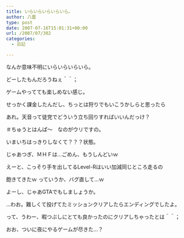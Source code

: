 ```yaml
---
title: いらいらいらいらいら。
author: 八雲
type: post
date: 2007-07-16T15:01:31+00:00
url: /2007/07/302
categories:
  - 日記

---
```

なんか意味不明にいらいらいらいら。
  
どーしたもんだろうねぇ＾＾；
  
ゲームやってても楽しめない感じ。

せっかく課金したんだし、ちっとは狩りでもいこうかしらと思ったら
  
あれ。天音って徒党でどういう立ち回りすればいいんだっけ？
  
＃ちゅうとはんぱ～　なのがウリですの。
  
いまいちはっきりしなくて？？？状態。

じゃあつぎ、ＭＨＦは…ごめん、もうしんどいｗ

えーと、こっそり手を出してるLevel-Rはいい加減同じところ走るの
  
飽きてきたｗ っていうか、バグ直して…ｗ

よーし、じゃあGTAでもしましょうか。
  
…わお。難しくて投げてたミッションクリアしたらエンディングでしたよ。
  
って、うわー、暇つぶしにとても良かったのにクリアしちゃったとは＾＾；

おお、ついに夜にやるゲームが尽きた…？
